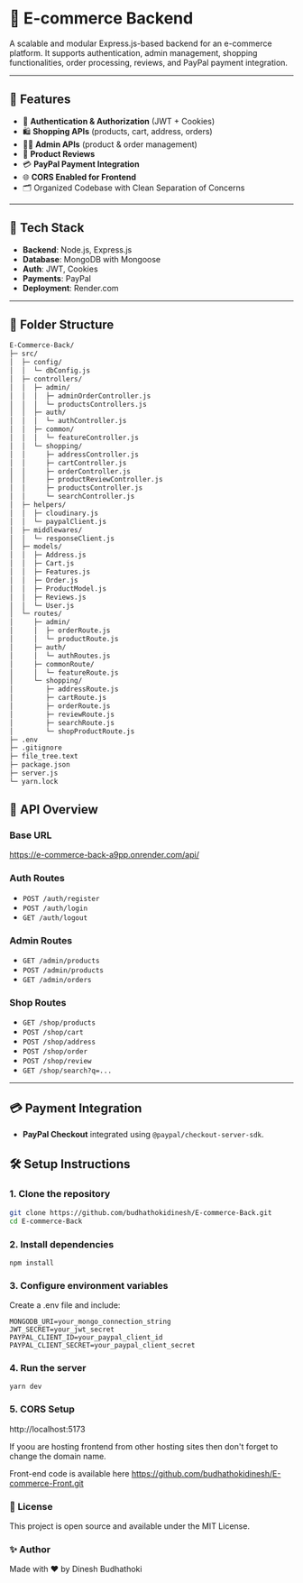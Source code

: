 # 🛒 E-commerce Backend

A scalable and modular Express.js-based backend for an e-commerce platform. It supports authentication, admin management, shopping functionalities, order processing, reviews, and PayPal payment integration.

---

## 🚀 Features

- 🔐 **Authentication & Authorization** (JWT + Cookies)
- 🛍️ **Shopping APIs** (products, cart, address, orders)
- 🧑‍💼 **Admin APIs** (product & order management)
- 💬 **Product Reviews**
- 💳 **PayPal Payment Integration**
- 🌐 **CORS Enabled for Frontend**
- 🗂️ Organized Codebase with Clean Separation of Concerns

---

## 🧰 Tech Stack

- **Backend**: Node.js, Express.js
- **Database**: MongoDB with Mongoose
- **Auth**: JWT, Cookies
- **Payments**: PayPal
- **Deployment**: Render.com

---

## 📁 Folder Structure

```bash
E-Commerce-Back/
├─ src/
│  ├─ config/
│  │  └─ dbConfig.js
│  ├─ controllers/
│  │  ├─ admin/
│  │  │  ├─ adminOrderController.js
│  │  │  └─ productsControllers.js
│  │  ├─ auth/
│  │  │  └─ authController.js
│  │  ├─ common/
│  │  │  └─ featureController.js
│  │  └─ shopping/
│  │     ├─ addressController.js
│  │     ├─ cartController.js
│  │     ├─ orderController.js
│  │     ├─ productReviewController.js
│  │     ├─ productsController.js
│  │     └─ searchController.js
│  ├─ helpers/
│  │  ├─ cloudinary.js
│  │  └─ paypalClient.js
│  ├─ middlewares/
│  │  └─ responseClient.js
│  ├─ models/
│  │  ├─ Address.js
│  │  ├─ Cart.js
│  │  ├─ Features.js
│  │  ├─ Order.js
│  │  ├─ ProductModel.js
│  │  ├─ Reviews.js
│  │  └─ User.js
│  └─ routes/
│     ├─ admin/
│     │  ├─ orderRoute.js
│     │  └─ productRoute.js
│     ├─ auth/
│     │  └─ authRoutes.js
│     ├─ commonRoute/
│     │  └─ featureRoute.js
│     └─ shopping/
│        ├─ addressRoute.js
│        ├─ cartRoute.js
│        ├─ orderRoute.js
│        ├─ reviewRoute.js
│        ├─ searchRoute.js
│        └─ shopProductRoute.js
├─ .env
├─ .gitignore
├─ file_tree.text
├─ package.json
├─ server.js
└─ yarn.lock
```

## 🧪 API Overview

### Base URL

https://e-commerce-back-a9pp.onrender.com/api/

### Auth Routes

- `POST /auth/register`
- `POST /auth/login`
- `GET /auth/logout`

### Admin Routes

- `GET /admin/products`
- `POST /admin/products`
- `GET /admin/orders`

### Shop Routes

- `GET /shop/products`
- `POST /shop/cart`
- `POST /shop/address`
- `POST /shop/order`
- `POST /shop/review`
- `GET /shop/search?q=...`

---

## 💳 Payment Integration

- **PayPal Checkout** integrated using `@paypal/checkout-server-sdk`.

## 🛠️ Setup Instructions

### 1. Clone the repository

```bash
git clone https://github.com/budhathokidinesh/E-commerce-Back.git
cd E-commerce-Back
```

### 2. Install dependencies

```
npm install
```

### 3. Configure environment variables

Create a .env file and include:

```PORT=8000
MONGODB_URI=your_mongo_connection_string
JWT_SECRET=your_jwt_secret
PAYPAL_CLIENT_ID=your_paypal_client_id
PAYPAL_CLIENT_SECRET=your_paypal_client_secret
```

### 4. Run the server

```
yarn dev
```

### 5. CORS Setup

http://localhost:5173

If yoou are hosting frontend from other hosting sites then don't forget to change the domain name.

Front-end code is available here https://github.com/budhathokidinesh/E-commerce-Front.git

### 📄 License

This project is open source and available under the MIT License.

### ✨ Author

Made with ❤️ by Dinesh Budhathoki

